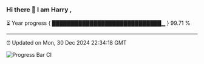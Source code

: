### Hi there 👋 I am Harry , 

⏳ Year progress { █████████████████████████████▁ } 99.71 %

---

⏰ Updated on Mon, 30 Dec 2024 22:34:18 GMT

![Progress Bar CI](https://github.com/duykhang68/duykhang68/workflows/Progress%20Bar%20CI/badge.svg)
